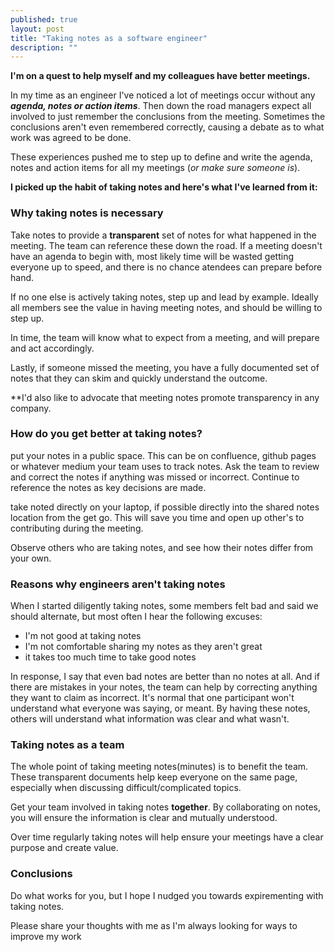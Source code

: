 ```yaml
---
published: true
layout: post
title: "Taking notes as a software engineer"
description: ""
---
```


**I'm on a quest to help myself and my colleagues have better meetings.**

In my time as an engineer I've noticed a lot of meetings occur without any _**agenda, notes or action items**_. Then down the road managers expect all involved to just remember the conclusions from the meeting. Sometimes the conclusions aren't even remembered correctly, causing a debate as to what work was agreed to be done.

These experiences pushed me to step up to define and write the agenda, notes and action items for all my meetings (_or make sure someone is_).

**I picked up the habit of taking notes and here's what I've learned from it:**


### Why taking notes is necessary
Take notes to provide a **transparent** set of notes for what happened in the meeting. The team can reference these down the road. If a meeting doesn't have an agenda to begin with, most likely time will be wasted getting everyone up to speed, and there is no chance atendees can prepare before hand.

If no one else is actively taking notes, step up and lead by example. Ideally all members see the value in having meeting notes, and should be willing to step up.

In time, the team will know what to expect from a meeting, and will prepare and act accordingly.

Lastly, if someone missed the meeting, you have a fully documented set of notes that they can skim and quickly understand the outcome.

**I'd also like to advocate that meeting notes promote transparency in any company.

### How do you get better at taking notes?
put your notes in a public space. This can be on confluence, github pages or whatever medium your team uses to track notes. Ask the team to review and correct the notes if anything was missed or incorrect. Continue to reference the notes as key decisions are made.

take noted directly on your laptop, if possible directly into the shared notes location from the get go. This will save you time and open up other's to contributing during the meeting. 

Observe others who are taking notes, and see how their notes differ from your own.

### Reasons why engineers aren't taking notes
When I started diligently taking notes, some members felt bad and said we should alternate, but most often I hear the following excuses:
* I'm not good at taking notes
* I'm not comfortable sharing my notes as they aren't great
* it takes too much time to take good notes

In response, I say that even bad notes are better than no notes at all.  And if there are mistakes in your notes, the team can help by correcting anything they want to claim as incorrect. It's normal that one participant won't understand what everyone was saying, or meant. By having these notes, others will understand what information was clear and what wasn't. 

### Taking notes as a team
The whole point of taking meeting notes(minutes) is to benefit the team. These transparent documents help keep everyone on the same page, especially when discussing difficult/complicated topics.

Get your team involved in taking notes **together**. By collaborating on notes, you will ensure the information is clear and mutually understood. 

Over time regularly taking notes will help ensure your meetings have a clear purpose and create value.

### Conclusions
Do what works for you, but I hope I nudged you towards expirementing with taking notes. 

Please share your thoughts with me as I'm always looking for ways to improve my work